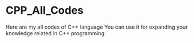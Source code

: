 # CPP_All_Codes
Here are my all codes of C++ language
You can use it for expanding your knowledge related in C++ programming

